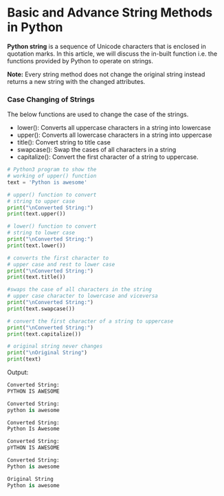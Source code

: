 # Basic and Advance String Methods in Python

**Python string** is a sequence of Unicode characters that is enclosed in quotation marks. In this article, we will discuss the in-built function i.e. the functions provided by Python to operate on strings.

**Note:** Every string method does not change the original string instead returns a new string with the changed attributes. 

### Case Changing of Strings

The below functions are used to change the case of the strings.

- lower(): Converts all uppercase characters in a string into lowercase
- upper(): Converts all lowercase characters in a string into uppercase
- title(): Convert string to title case
- swapcase(): Swap the cases of all characters in a string
- capitalize(): Convert the first character of a string to uppercase.

```python
# Python3 program to show the
# working of upper() function
text = 'Python is awesome'

# upper() function to convert
# string to upper case
print("\nConverted String:")
print(text.upper())

# lower() function to convert
# string to lower case
print("\nConverted String:")
print(text.lower())

# converts the first character to
# upper case and rest to lower case
print("\nConverted String:")
print(text.title())

#swaps the case of all characters in the string
# upper case character to lowercase and viceversa
print("\nConverted String:")
print(text.swapcase())

# convert the first character of a string to uppercase
print("\nConverted String:")
print(text.capitalize())

# original string never changes
print("\nOriginal String")
print(text)
```

Output:

```python
Converted String:
PYTHON IS AWESOME

Converted String:
python is awesome

Converted String:
Python Is Awesome

Converted String:
pYTHON IS AWESOME

Converted String:
Python is awesome

Original String
Python is awesome
```